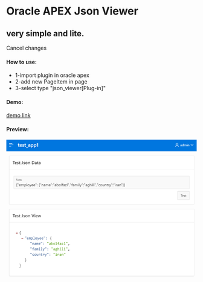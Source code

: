 # Oracle APEX Json Viewer

<h2>very simple and lite.</h2>Cancel changes

<h4>How to use:</h4>
<ul>
  <li>1-import plugin in oracle apex</li>
  <li>2-add new PageItem in page</li>
  <li>3-select type "json_viewer[Plug-in]"</li>
</ul>



<h4>Demo:</h4>
<a href="https://apex.oracle.com/pls/apex/aak2020/r/test-plugin/frm-plugin-json-viewer" target="_blank">demo link</a>


<h4>Preview:</h4>
<img src="preview.png" width="650px">
